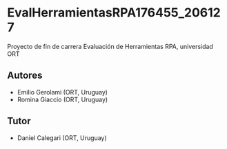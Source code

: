 # EvalHerramientasRPA176455_206127
Proyecto de fin de carrera Evaluación de Herramientas RPA, universidad ORT


## Autores

- Emilio Gerolami (ORT, Uruguay)
- Romina Giaccio (ORT, Uruguay)

## Tutor
- Daniel Calegari (ORT, Uruguay)

